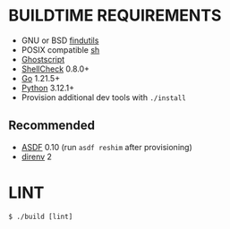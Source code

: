 # BUILDTIME REQUIREMENTS

* GNU or BSD [findutils](https://en.wikipedia.org/wiki/Find_(Unix))
* POSIX compatible [sh](https://pubs.opengroup.org/onlinepubs/9699919799/utilities/sh.html)
* [Ghostscript](https://www.ghostscript.com/)
* [ShellCheck](https://www.shellcheck.net/) 0.8.0+
* [Go](https://go.dev/) 1.21.5+
* [Python](https://www.python.org/) 3.12.1+
* Provision additional dev tools with `./install`

## Recommended

* [ASDF](https://asdf-vm.com/) 0.10 (run `asdf reshim` after provisioning)
* [direnv](https://direnv.net/) 2

# LINT

```console
$ ./build [lint]
```
